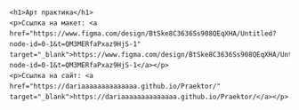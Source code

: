 <!DOCTYPE html>
<html lang="ru">
<head>
    <meta charset="UTF-8">
    <meta name="viewport" content="width=device-width, initial-scale=1.0">
    <title>Арт практика</title>
    <style>
        body {
            font-family: Arial, sans-serif;
            margin: 20px;
            line-height: 1.6;
        }
        h1 {
            color: #333;
        }
        a {
            color: #007BFF;
            text-decoration: none;
        }
        a:hover {
            text-decoration: underline;
        }
    </style>
</head>
<body>

    <h1>Арт практика</h1>
    <p>Ссылка на макет: <a href="https://www.figma.com/design/BtSke8C3636Ss908QEqXHA/Untitled?node-id=0-1&t=QM3MERfaPxaz9HjS-1" target="_blank">https://www.figma.com/design/BtSke8C3636Ss908QEqXHA/Untitled?node-id=0-1&t=QM3MERfaPxaz9HjS-1</a></p>
    <p>Ссылка на сайт: <a href="https://dariaaaaaaaaaaaaaa.github.io/Praektor/" target="_blank">https://dariaaaaaaaaaaaaaa.github.io/Praektor/</a></p>

</body>
</html>
